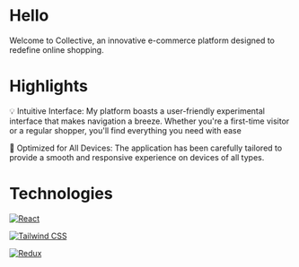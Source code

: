 # Hello

Welcome to Collective, an innovative e-commerce platform designed to redefine online shopping.

# Highlights

💡 Intuitive Interface: My platform boasts a user-friendly experimental interface that makes navigation a breeze. Whether you're a first-time visitor or a regular shopper, you'll find everything you need with ease

🚀 Optimized for All Devices: The application has been carefully tailored to provide a smooth and responsive experience on devices of all types. 

# Technologies

[![React](https://img.shields.io/badge/React-gray?style=for-the-badge&logo=react&logoColor=61DAFB)](https://reactjs.org/)

[![Tailwind CSS](https://img.shields.io/badge/Tailwind%20CSS-0F172A?style=for-the-badge&logo=tailwind-css&logoColor=white)](https://tailwindcss.com/)

[![Redux](https://img.shields.io/badge/Redux-764ABC?style=for-the-badge&logo=redux&logoColor=white)](https://redux.js.org/)
